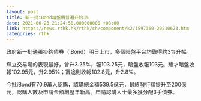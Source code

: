 ```yaml
---
layout: post
title: 新一批iBond暗盤價普遍升約3%
date: 2021-06-23 21:24:50.000000000 +08:00
link: https://news.rthk.hk/rthk/ch/component/k2/1597360-20210623.htm
categories: rthk
---
```


政府新一批通脹掛鈎債券（iBond）明日上市，多個暗盤平台均錄得約3%升幅。

輝立交易場的表現最好，曾升3.25%，報103.25元，暗盤收報103元。耀才暗盤收報102.95元，升2.95%；富途則收報102.8元，升2.8%。

今批iBond有70.9萬人認購，認購總金額539.5億元，最終發行額提升至200億元，認購人數及申請金額創歷年新高。申請認購人士最多獲分配3手債券。
